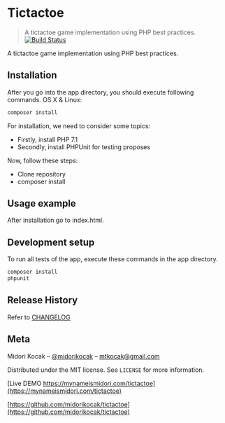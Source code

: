# Tictactoe
> A tictactoe game implementation using PHP best practices.
[![Build Status][travis-image]][travis-url]

A tictactoe game implementation using PHP best practices.

## Installation

After you go into the app directory, you should execute following commands.
OS X & Linux:

```sh
composer install
```

For installation, we need to consider some topics:
 - Firstly, install PHP 7.1
 - Secondly, install PHPUnit for testing proposes
 
Now, follow these steps:
 - Clone repository
 - composer install
 
## Usage example

After installation go to index.html.

## Development setup

To run all tests of the app, execute these commands in the app directory.

```sh
composer install
phpunit
```

## Release History

Refer to [CHANGELOG](https://github.com/midorikocak/tictactoe/CHANGELOG.md)

## Meta

Midori Kocak – [@midorikocak](https://twitter.com/midorikocak) – mtkocak@gmail.com

Distributed under the MIT license. See ``LICENSE`` for more information.

[Live DEMO https://mynameismidori.com/tictactoe](https://mynameismidori.com/tictactoe)

[https://github.com/midorikocak/tictactoe](https://github.com/midorikocak/tictactoe)

[travis-image]: https://img.shields.io/travis/dbader/node-datadog-metrics/master.svg?style=flat-square
[travis-url]: https://travis-ci.org/dbader/node-datadog-metrics